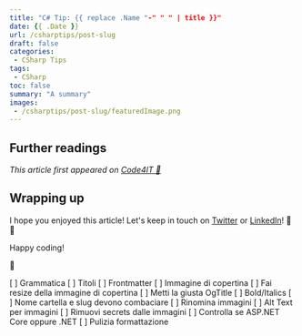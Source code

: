 ```yaml
---
title: "C# Tip: {{ replace .Name "-" " " | title }}"
date: {{ .Date }}
url: /csharptips/post-slug
draft: false
categories:
 - CSharp Tips
tags: 
 - CSharp
toc: false
summary: "A summary"
images:
 - /csharptips/post-slug/featuredImage.png
---
```


## Further readings

_This article first appeared on [Code4IT 🐧](https://www.code4it.dev/)_


## Wrapping up


I hope you enjoyed this article! Let's keep in touch on [Twitter](https://twitter.com/BelloneDavide) or [LinkedIn](https://www.linkedin.com/in/BelloneDavide/)! 🤜🤛

Happy coding!

🐧



[ ] Grammatica
[ ] Titoli
[ ] Frontmatter
[ ] Immagine di copertina
[ ] Fai resize della immagine di copertina
[ ] Metti la giusta OgTitle
[ ] Bold/Italics
[ ] Nome cartella e slug devono combaciare
[ ] Rinomina immagini
[ ] Alt Text per immagini
[ ] Rimuovi secrets dalle immagini
[ ] Controlla se ASP.NET Core oppure .NET
[ ] Pulizia formattazione